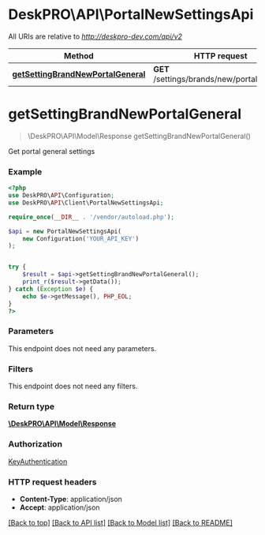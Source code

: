 # DeskPRO\API\PortalNewSettingsApi

All URIs are relative to *http://deskpro-dev.com/api/v2*

Method | HTTP request | Description
------------- | ------------- | -------------
[**getSettingBrandNewPortalGeneral**](PortalNewSettingsApi.md#getSettingBrandNewPortalGeneral) | **GET** /settings/brands/new/portal/general | 


# **getSettingBrandNewPortalGeneral**
> \DeskPRO\API\Model\Response getSettingBrandNewPortalGeneral()



Get portal general settings

### Example
```php
<?php
use DeskPRO\API\Configuration;
use DeskPRO\API\Client\PortalNewSettingsApi;

require_once(__DIR__ . '/vendor/autoload.php');

$api = new PortalNewSettingsApi(
    new Configuration('YOUR_API_KEY')
);


try {
    $result = $api->getSettingBrandNewPortalGeneral();
    print_r($result->getData());
} catch (Exception $e) {
    echo $e->getMessage(), PHP_EOL;
}
?>
```

### Parameters
This endpoint does not need any parameters.


### Filters
This endpoint does not need any filters.


### Return type

[**\DeskPRO\API\Model\Response**](../Model/Response.md)

### Authorization

[KeyAuthentication](../../README.md#KeyAuthentication)

### HTTP request headers

 - **Content-Type**: application/json
 - **Accept**: application/json

[[Back to top]](#) [[Back to API list]](../../README.md#documentation-for-api-endpoints) [[Back to Model list]](../../README.md#documentation-for-models) [[Back to README]](../../README.md)

